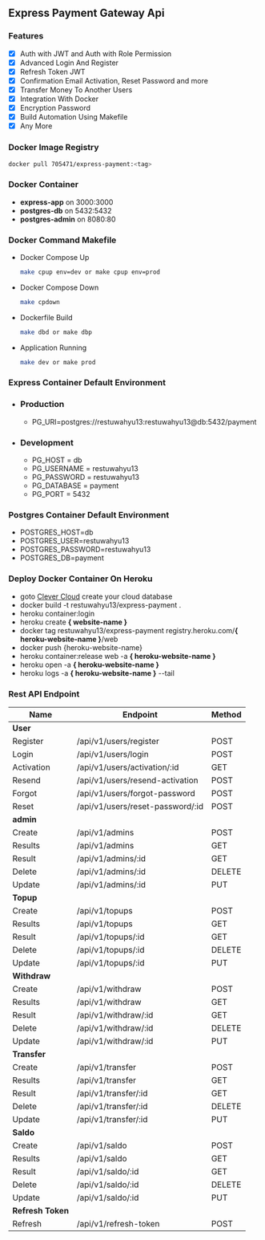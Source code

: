 ## Express Payment Gateway Api

### Features

- [x] Auth with JWT and Auth with Role Permission
- [x] Advanced Login And Register
- [x] Refresh Token JWT
- [x] Confirmation Email Activation, Reset Password and more
- [x] Transfer Money To Another Users
- [x] Integration With Docker
- [x] Encryption Password
- [x] Build Automation Using Makefile
- [x] Any More

### Docker Image Registry

```sh
docker pull 705471/express-payment:<tag>
```

### Docker Container

- **express-app** on 3000:3000
- **postgres-db** on 5432:5432
- **postgres-admin** on 8080:80

### Docker Command Makefile

- Docker Compose Up

  ```sh
  make cpup env=dev or make cpup env=prod
  ```

- Docker Compose Down

  ```sh
  make cpdown
  ```

- Dockerfile Build

  ```sh
  make dbd or make dbp
  ```

- Application Running
  ```sh
  make dev or make prod
  ```

### Express Container Default Environment

- ### Production

  - PG_URI=postgres://restuwahyu13:restuwahyu13@db:5432/payment

- ### Development

  - PG_HOST = db
  - PG_USERNAME = restuwahyu13
  - PG_PASSWORD = restuwahyu13
  - PG_DATABASE = payment
  - PG_PORT = 5432

### Postgres Container Default Environment

- POSTGRES_HOST=db
- POSTGRES_USER=restuwahyu13
- POSTGRES_PASSWORD=restuwahyu13
- POSTGRES_DB=payment

### Deploy Docker Container On Heroku

- goto [Clever Cloud](https://www.clever-cloud.com) create your cloud database
- docker build -t restuwahyu13/express-payment .
- heroku container:login
- heroku create **{ website-name }**
- docker tag restuwahyu13/express-payment registry.heroku.com/**{ heroku-website-name }**/web
- docker push {heroku-website-name}
- heroku container:release web -a **{ heroku-website-name }**
- heroku open -a **{ heroku-website-name }**
- heroku logs -a **{ heroku-website-name }** --tail

### Rest API Endpoint

| Name              | Endpoint                         | Method |
| ----------------- | -------------------------------- | ------ |
| **User**          |                                  |        |
| Register          | /api/v1/users/register           | POST   |
| Login             | /api/v1/users/login              | POST   |
| Activation        | /api/v1/users/activation/:id     | GET    |
| Resend            | /api/v1/users/resend-activation  | POST   |
| Forgot            | /api/v1/users/forgot-password    | POST   |
| Reset             | /api/v1/users/reset-password/:id | POST   |
| **admin**         |                                  |        |
| Create            | /api/v1/admins                   | POST   |
| Results           | /api/v1/admins                   | GET    |
| Result            | /api/v1/admins/:id               | GET    |
| Delete            | /api/v1/admins/:id               | DELETE |
| Update            | /api/v1/admins/:id               | PUT    |
| **Topup**         |                                  |        |
| Create            | /api/v1/topups                   | POST   |
| Results           | /api/v1/topups                   | GET    |
| Result            | /api/v1/topups/:id               | GET    |
| Delete            | /api/v1/topups/:id               | DELETE |
| Update            | /api/v1/topups/:id               | PUT    |
| **Withdraw**      |                                  |        |
| Create            | /api/v1/withdraw                 | POST   |
| Results           | /api/v1/withdraw                 | GET    |
| Result            | /api/v1/withdraw/:id             | GET    |
| Delete            | /api/v1/withdraw/:id             | DELETE |
| Update            | /api/v1/withdraw/:id             | PUT    |
| **Transfer**      |                                  |        |
| Create            | /api/v1/transfer                 | POST   |
| Results           | /api/v1/transfer                 | GET    |
| Result            | /api/v1/transfer/:id             | GET    |
| Delete            | /api/v1/transfer/:id             | DELETE |
| Update            | /api/v1/transfer/:id             | PUT    |
| **Saldo**         |                                  |        |
| Create            | /api/v1/saldo                    | POST   |
| Results           | /api/v1/saldo                    | GET    |
| Result            | /api/v1/saldo/:id                | GET    |
| Delete            | /api/v1/saldo/:id                | DELETE |
| Update            | /api/v1/saldo/:id                | PUT    |
| **Refresh Token** |                                  |        |
| Refresh           | /api/v1/refresh-token            | POST   |
